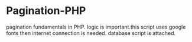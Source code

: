 # Pagination-PHP
pagination fundamentals in PHP. logic is important.this script uses google fonts then internet connection is needed.
database script is attached.
